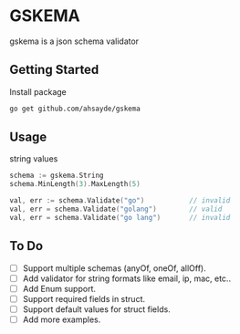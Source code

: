 # GSKEMA 

gskema is a json schema validator

## Getting Started

Install package

```bash
go get github.com/ahsayde/gskema
```

## Usage

string values

```go
schema := gskema.String
schema.MinLength(3).MaxLength(5)

val, err := schema.Validate("go")           // invalid
val, err = schema.Validate("golang")        // valid
val, err = schema.Validate("go lang")       // invalid
```

## To Do
- [ ] Support multiple schemas (anyOf, oneOf, allOff).
- [ ] Add validator for string formats like email, ip, mac, etc..
- [ ] Add Enum support.
- [ ] Support required fields in struct.
- [ ] Support default values for struct fields.
- [ ] Add more examples.
